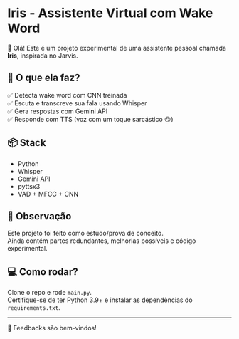 # Iris - Assistente Virtual com Wake Word

👋 Olá! Este é um projeto experimental de uma assistente pessoal chamada **Iris**, inspirada no Jarvis.

## 🎯 O que ela faz?

✅ Detecta wake word com CNN treinada  
✅ Escuta e transcreve sua fala usando Whisper  
✅ Gera respostas com Gemini API  
✅ Responde com TTS (voz com um toque sarcástico 😏)

## 📦 Stack

- Python
- Whisper
- Gemini API
- pyttsx3
- VAD + MFCC + CNN

## 🚧 Observação

Este projeto foi feito como estudo/prova de conceito.  
Ainda contém partes redundantes, melhorias possíveis e código experimental.

## 💻 Como rodar?

Clone o repo e rode `main.py`.  
Certifique-se de ter Python 3.9+ e instalar as dependências do `requirements.txt`.

---

📩 Feedbacks são bem-vindos!
